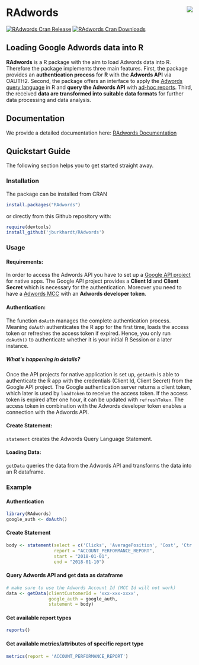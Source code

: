 RAdwords <img src="man/figures/RAdwords.png" align="right" />
========================================================

[![RAdwords Cran Release](https://www.r-pkg.org/badges/version-last-release/RAdwords)](https://cran.r-project.org/web/packages/RAdwords/index.html) [![RAdwords Cran Downloads](https://cranlogs.r-pkg.org/badges/grand-total/RAdwords)](https://cran.r-project.org/web/packages/RAdwords/index.html)

## Loading Google Adwords data into R

**RAdwords** is a R package with the aim to load Adwords data into R. Therefore the package implements three main features.
First, the package provides an **authentication process** for **R** with the **Adwords API** via OAUTH2.
Second, the package offers an interface to apply the [Adwords query language](https://developers.google.com/adwords/api/docs/guides/awql) in R and **query the Adwords API** with [ad-hoc reports](https://developers.google.com/adwords/api/docs/guides/reporting).
Third, the received **data are transformed into suitable data formats** for further data processing and data analysis.

## Documentation

We provide a detailed documentation here: [RAdwords Documentation](https://jburkhardt.github.io/RAdwords/)

## Quickstart Guide

The following section helps you to get started straight away.

### Installation

The package can be installed from CRAN

```R
install.packages("RAdwords")
```

or directly from this Github repository with:

```R
require(devtools)
install_github('jburkhardt/RAdwords')
```

### Usage

#### Requirements:
In order to access the Adwords API you have to set up a [Google API project](https://developers.google.com/console/help/) for native apps. The Google API project provides a **Client Id** and **Client Secret** which is necessary for the authentication. Moreover you need to have a [Adwords MCC](https://developers.google.com/adwords/api/docs/signingup) with an **Adwords developer token**.

#### Authentication:

The function `doAuth` manages the complete authentication process. Meaning `doAuth` authenticates the R app for the first time, loads the access token or refreshes the access token if expired. Hence, you only run `doAuth()` to authenticate whether it is your initial R Session or a later instance.

##### What's happening in details?

Once the API projects for native application is set up, `getAuth` is able to authenticate the R app with the credentials (Client Id, Client Secret) from the Google API project. The Google authentication server returns a client token, which later is used by `loadToken` to receive the access token. If the access token is expired after one hour, it can be updated with `refreshToken`. The access token in combination with the Adwords developer token enables a connection with the Adwords API.

#### Create Statement:
`statement` creates the Adwords Query Language Statement.

#### Loading Data:
`getData` queries the data from the Adwords API and transforms the data into an R dataframe.

### Example

#### Authentication

```R
library(RAdwords)
google_auth <- doAuth()
```
#### Create Statement

```R
body <- statement(select = c('Clicks', 'AveragePosition', 'Cost', 'Ctr'),
                  report = "ACCOUNT_PERFORMANCE_REPORT",
                  start = "2018-01-01",
                  end = "2018-01-10")
```
#### Query Adwords API and get data as dataframe

```R
# make sure to use the Adwords Account Id (MCC Id will not work)
data <- getData(clientCustomerId = 'xxx-xxx-xxxx',
                google_auth = google_auth,
                statement = body)
```
#### Get available report types

```R
reports()
```

#### Get available metrics/attributes of specific report type

```R
metrics(report = 'ACCOUNT_PERFORMANCE_REPORT')
```